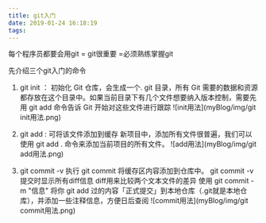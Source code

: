 ```yaml
---
title: git入门
date: 2019-01-24 16:18:19
tags:
---
```

每个程序员都要会用git = git很重要 =必须熟练掌握git

先介绍三个git入门的命令

1. git init  ：
初始化 Git 仓库，会生成一个. git 目录，所有 Git 需要的数据和资源都存放在这个目录中。如果当前目录下有几个文件想要纳入版本控制，需要先用 git add 命令告诉 Git 开始对这些文件进行跟踪
![init用法](myBlog/img/git init用法.png)

2. git add : 
可将该文件添加到缓存
新项目中，添加所有文件很普遍，我们可以使用 git add . 命令来添加当前项目的所有文件。
![add用法](myBlog/img/git add用法.png)

3. git commit -v
执行 git commit 将缓存区内容添加到仓库中。
git commit -v   提交时显示所有diff信息      diff用来比较两个文本文件的差异
使用 git commit -m "信息" 将你  git add 过的内容「正式提交」到本地仓库（.git就是本地仓库），并添加一些注释信息，方便日后查阅
![commit用法](myBlog/img/git commit用法.png)